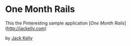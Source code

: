 # One Month Rails 

This the Pinteresting sample application 
[*One Month Rails*] (http://jackelly.com)

by [Jack Kelly](http://jackelly.com)
